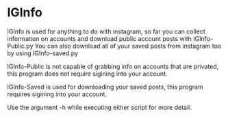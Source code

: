 # IGInfo

IGInfo is used for anything to do with instagram, so far you can collect information on accounts and download public account posts with IGInfo-Public.py
You can also download all of your saved posts from instagram too by using IGInfo-saved.py

IGInfo-Public is not capable of grabbing info on accounts that are privated, this program does not require sigining into your account.

IGInfo-Saved is used for downloading your saved posts, this program requires sigining into your account.

Use the argument -h while executing either script for more detail.
